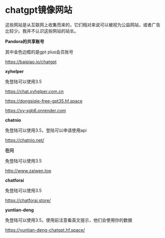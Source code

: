 # chatgpt镜像网站

这些网站是从互联网上收集而来的，它们相对来说可以被视为公益网站，或者广告比较少。我并不认识这些网站的站长。 

**Pandora的共享账号**

其中金色边框的是gpt plus会员账号

https://baipiao.io/chatgpt

**xyhelper**

免登陆可以使用3.5

https://chat.xyhelper.com.cn

https://dongsiqie-free-gpt35.hf.space

https://xy-xgb6.onrender.com

**chatnio**

免登陆可以使用3.5，登陆可以申请使用api

https://chatnio.net/

**在问**

免登陆可以使用3.5

http://www.zaiwen.top

**chatforai**

免登陆可以使用3.5

https://chatforai.store/

**yuntian-deng**

免登陆可以使用3.5，使用前注意看英文提示，他们会使用你的数据

https://yuntian-deng-chatgpt.hf.space/
